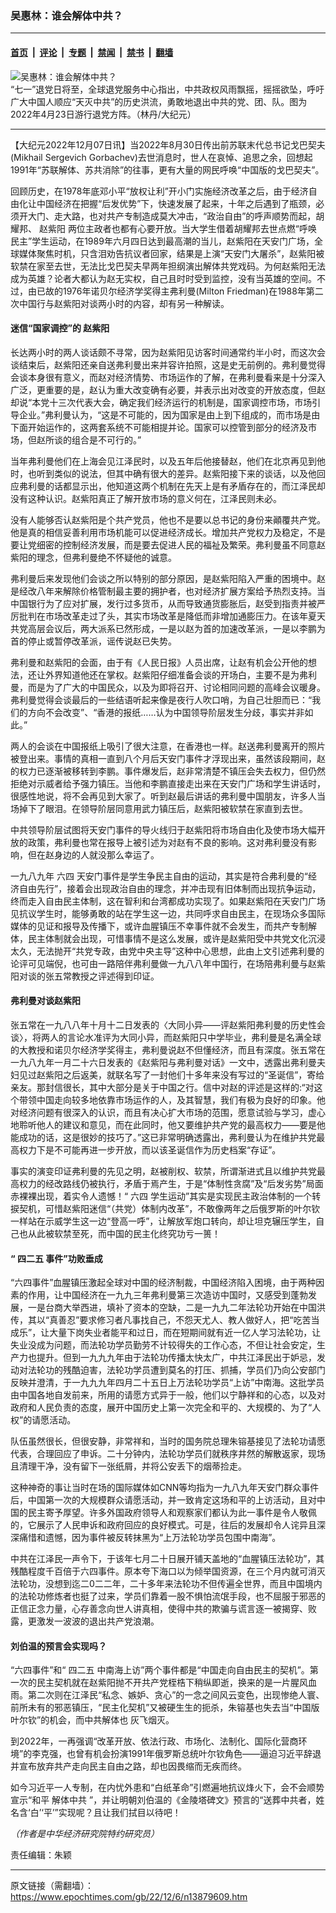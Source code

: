 ### 吴惠林：谁会解体中共？

---

#### [首页](../../../..?n13879609) &nbsp;|&nbsp; [评论](../../../../../epoch-comment?n13879609) &nbsp;|&nbsp; [专题](../../../../../epoch-special?n13879609) &nbsp;|&nbsp; [禁闻](../../../../../epoch-news?n13879609) &nbsp;|&nbsp; [禁书](../../../../../books?n13879609) &nbsp;|&nbsp; [翻墙](https://github.com/gfw-breaker/nogfw/blob/master/README.md?n13879609)


<div><img alt="吴惠林：谁会解体中共？" class="attachment-djy_600_400 size-djy_600_400 wp-post-image" src="https://i.epochtimes.com/assets/uploads/2022/06/id13766176-fed474cc48de6717c4c6d4e7566f38d9-600x400.jpeg"/>
<div class="caption">
 “七一”退党日将至，全球退党服务中心指出，中共政权风雨飘摇，摇摇欲坠，呼吁广大中国人顺应“天灭中共”的历史洪流，勇敢地退出中共的党、团、队。图为2022年4月23日游行退党方阵。（林丹/大纪元）
</div></div><hr/><div class="post_content" id="artbody" itemprop="articleBody">
 <!-- article content begin -->
 <p>
  【大纪元2022年12月07日讯】当2022年8月30日传出前苏联末代总书记戈巴契夫(Mikhail Sergevich Gorbachev)去世消息时，世人在哀悼、追思之余，回想起1991年“苏联解体、苏共消除”的往事，更有大量的网民呼唤“中国版的戈巴契夫”。
 </p>
 <p>
  回顾历史，在1978年底邓小平“放权让利”开小门实施经济改革之后，由于经济自由化让中国经济在把握“后发优势”下，快速发展了起来，十年之后遇到了瓶颈，必须开大门、走大路，也对共产专制造成莫大冲击，“政治自由”的呼声顺势而起，胡耀邦、
  <ok href="https://www.epochtimes.com/gb/tag/%E8%B5%B5%E7%B4%AB%E9%98%B3.html">
   赵紫阳
  </ok>
  两位主政者也都有心要开放。当大学生借着胡耀邦去世点燃“呼唤民主”学生运动，在1989年六月四日达到最高潮的当儿，赵紫阳在天安门广场，全球媒体聚焦时机，只含泪劝告抗议者回家，结果是上演“天安门大屠杀”，赵紫阳被软禁在家至去世，无法比戈巴契夫早两年担纲演出解体共党戏码。为何赵紫阳无法成为英雄？论者大都认为赵无实权，自己且时时受到监控，没有当英雄的空间。不过，由已故的1976年诺贝尔经济学奖得主弗利曼(Milton Friedman)在1988年第二次中国行与赵紫阳对谈两小时的内容，却有另一种解读。
 </p>
 <h4>
  迷信“国家调控”的
  <ok href="https://www.epochtimes.com/gb/tag/%E8%B5%B5%E7%B4%AB%E9%98%B3.html">
   赵紫阳
  </ok>
 </h4>
 <p>
  长达两小时的两人谈话颇不寻常，因为赵紫阳见访客时间通常约半小时，而这次会谈结束后，赵紫阳还亲自送弗利曼出来并容许拍照，这是史无前例的。弗利曼觉得会谈本身很有意义，而赵对经济情势、市场运作的了解，在弗利曼看来是十分深入广泛，更重要的是，赵认为重大改变确有必要，并表示出对改变的开放态度，但赵却说“本党十三次代表大会，确定我们经济运行的机制是，国家调控市场，市场引导企业。”弗利曼认为，“这是不可能的，因为国家是由上到下组成的，而市场是由下面开始运作的，这两套系统不可能相提并论。国家可以控管到部分的经济及市场，但赵所谈的组合是不可行的。”
 </p>
 <p>
  当年弗利曼他们在上海会见江泽民时，以及五年后他接替赵，他们在北京再见到他时，也听到类似的说法，但其中确有很大的差异。赵紫阳接下来的谈话，以及他回应弗利曼的话都显示出，他知道这两个机制在先天上是有矛盾存在的，而江泽民却没有这种认识。赵紫阳真正了解开放市场的意义何在，江泽民则未必。
 </p>
 <p>
  没有人能够否认赵紫阳是个共产党员，他也不是要以总书记的身份来顚覆共产党。他是真的相信妥善利用市场机能可以促进经济成长。增加共产党权力及稳定，不是要让党细密的控制经济发展，而是要去促进人民的福祉及繁荣。弗利曼虽不同意赵紫阳的理念，但弗利曼绝不怀疑他的诚意。
 </p>
 <p>
  弗利曼后来发现他们会谈之所以特别的部分原因，是赵紫阳陷入严重的困境中。赵是经改八年来解除价格管制最主要的拥护者，也对经济扩展方案给予热烈支持。当中国银行为了应对扩展，发行过多货币，从而导致通货膨胀后，赵受到指责并被严厉批判在市场改革走过了头，其实市场改革是降低而非增加通膨压力。在该年夏天共党高层会议后，两大派系已然形成，一是以赵为首的加速改革派，一是以李鹏为首的停止或暂停改革派，谣传说赵已失势。
 </p>
 <p>
  弗利曼和赵紫阳的会面，由于有《人民日报》人员出席，让赵有机会公开他的想法，还让外界知道他还在掌权。赵紫阳仔细准备会谈的开场白，主要不是为弗利曼，而是为了广大的中国民众，以及为即将召开、讨论相同问题的高峰会议暖身。弗利曼觉得会谈最后的一些结语听起来像是夜行人吹口哨，为自己壮胆而已：“我们的方向不会改变”、“香港的报纸……认为中国领导阶层发生分歧，事实并非如此。”
 </p>
 <p>
  两人的会谈在中国报纸上吸引了很大注意，在香港也一样。赵送弗利曼离开的照片被登出来。事情的真相一直到八个月后天安门事件才浮现出来，虽然该段期间，赵的权力已逐渐被移转到李鹏。事件爆发后，赵非常清楚不镇压会失去权力，但仍然拒绝对示威者给予强力镇压。当他和李鹏直接走出来在天安门广场和学生讲话时，很感性地说，将不会再见到大家了。听到赵最后讲话的弗利曼中国朋友，许多人当场掉下了眼泪。在领导阶层同意用武力镇压后，赵紫阳被软禁在家直到去世。
 </p>
 <p>
  中共领导阶层试图将天安门事件的导火线归于赵紫阳将市场自由化及使市场大幅开放的政策，弗利曼也常在报导上被引述为对赵有不良的影响。这对弗利曼没有影响，但在赵身边的人就没那么幸运了。
 </p>
 <p>
  一九八九年
  <ok href="https://www.epochtimes.com/gb/tag/%E5%85%AD%E5%9B%9B.html">
   六四
  </ok>
  天安门事件是学生争民主自由的运动，其实是符合弗利曼的“经济自由先行”，接着会出现政治自由的理念，并冲击现有旧体制而出现抗争运动，终而走入自由民主体制，这在智利和台湾都成功实现了。如果赵紫阳在天安门广场见抗议学生时，能够勇敢的站在学生这一边，共同呼求自由民主，在现场众多国际媒体的见证和报导及传播下，或许血腥镇压不幸事件就不会发生，而共产专制解体，民主体制就会出现，可惜事情不是这么发展，或许是赵紫阳受中共党文化沉浸太久，无法抛开“共党专政，由党中央主导”这种中心思想，此由上文引述弗利曼的论评可见端倪，也可由一路陪伴弗利曼做一九八八年中国行，在场陪弗利曼与赵紫阳对谈的张五常教授之评述得到印证。
 </p>
 <h4>
  弗利曼对谈赵紫阳
 </h4>
 <p>
  张五常在一九八八年十月十二日发表的〈大同小异——评赵紫阳弗利曼的历史性会谈〉，将两人的言论水准评为大同小异，而赵紫阳只中学毕业，弗利曼是名满全球的大教授和诺贝尔经济学奖得主，弗利曼说赵不但懂经济，而且有深度。张五常在一九八九年一月二十六日发表的《赵紫阳与弗利曼对话》一文中，透露出弗利曼夫妇见过赵紫阳之后返美，就联名写了一封他们十多年来没有写过的“圣诞信”，寄给亲友。那封信很长，其中大部分是关于中国之行。信中对赵的评述是这样的:“对这个带领中国走向较多地依靠市场运作的人，及其智慧，我们有极为良好的印象。他对经济问题有很深入的认识，而且有决心扩大市场的范围，愿意试验与学习，虚心地聆听他人的建议和意见，而在此同时，他又要维护共产党的最高权力——要是他能成功的话，这是很妙的技巧了。”这已非常明确透露出，弗利曼认为在维护共党最高权力下是不可能再进一步开放，而以该圣诞信作为历史档案“存证”。
 </p>
 <p>
  事实的演变印证弗利曼的先见之明，赵被削权、软禁，所谓渐进式且以维护共党最高权力的经改路线仍被执行，矛盾于焉产生，于是“体制性贪腐”及“后发劣势”局面赤裸裸出现，着实令人遗憾！“
  <ok href="https://www.epochtimes.com/gb/tag/%E5%85%AD%E5%9B%9B.html">
   六四
  </ok>
  学生运动”其实是实现民主政治体制的一个转捩契机，可惜赵紫阳迷信“（共党）体制内改革”，不敢像两年之后俄罗斯的叶尔钦一样站在示威学生这一边“登高一呼”，让解放军炮口转向，却让坦克辗压学生，自己也从此被软禁至死，而中国的民主化终究功亏一篑！
 </p>
 <h4>
  “
  <ok href="https://www.epochtimes.com/gb/tag/%E5%9B%9B%E4%BA%8C%E4%BA%94.html">
   四二五
  </ok>
  事件”功败垂成
 </h4>
 <p>
  “六四事件”血腥镇压激起全球对中国的经济制裁，中国经济陷入困境，由于两种因素的作用，让中国经济在一九九三年弗利曼第三次造访中国时，又感受到蓬勃发展，一是台商大举西进，填补了资本的空缺，二是一九九二年法轮功开始在中国洪传，其以“真善忍”要求修习者凡事找自己，不怨天尤人、教人做好人，把“吃苦当成乐”，让大量下岗失业者能平和过日，而在短期间就有近一亿人学习法轮功，让失业没成为问题，而法轮功学员勤劳不计较得失的工作心态，不但让社会安定，生产力也提升。但到一九九九年由于法轮功传播太快太广，中共江泽民出于妒忌，发动对法轮功的残酷迫害，法轮功学员遭到莫名的打压、抓捕，学员们乃向公安部门反映并澄清，于一九九九年四月二十五日上万法轮功学员“上访”中南海。这批学员由中国各地自发前来，所用的请愿方式异于一般，他们以宁静祥和的心态，以及对政府和人民负责的态度，展开中国历史上第一次完全和平的、大规模的、为了“人权”的请愿活动。
 </p>
 <p>
  队伍虽然很长，但很安静，非常祥和，当时的国务院总理朱镕基接见了法轮功请愿代表，合理回应了申诉。二十分钟内，法轮功学员们就秩序井然的解散返家，现场且清理干净，没有留下一张纸屑，并将公安丢下的烟蒂捡走。
 </p>
 <p>
  这种神奇的事让当时在场的国际媒体如CNN等均指为一九八九年天安门群众事件后，中国第一次的大规模群众请愿活动，并一致肯定这场和平的上访活动，且对中国的民主寄予厚望。许多外国政府领导人和观察家们都认为此一事件是令人敬佩的，它展示了人民申诉和政府回应的良好模式。可是，往后的发展却令人诧异且深深痛惜和遗憾，因为事件被反转抹黑为“上万法轮功学员包围中南海”。
 </p>
 <p>
  中共在江泽民一声令下，于该年七月二十日展开铺天盖地的“血腥镇压法轮功”，其残酷程度千百倍于六四事件。原本夸下海口以为倾举国资源，在三个月内就可消灭法轮功，没想到迄二0二二年，二十多年来法轮功不但传遍全世界，而且中国境内的法轮功修炼者也挺了过来，学员们靠着一股不惧怕流氓手段，也不屈服于邪恶的正信正念力量，心存善念向世人讲真相，使得中共的欺骗与谎言逐一被揭穿、败露，更激发一波波的退出共产党浪潮。
 </p>
 <h4>
  刘伯温的预言会实现吗？
 </h4>
 <p>
  “六四事件”和“
  <ok href="https://www.epochtimes.com/gb/tag/%E5%9B%9B%E4%BA%8C%E4%BA%94.html">
   四二五
  </ok>
  中南海上访”两个事件都是“中国走向自由民主的契机”。第一次的民主契机就在赵紫阳抛不开共产党桎梏下稍纵即逝，换来的是一片腥风血雨。第二次则在江泽民“私念、嫉妒、贪心”的一念之间风云变色，出现惨绝人寰、前所未有的邪恶镇压，“民主化契机”又被硬生生的扼杀，朱镕基也失去当“中国版叶尔钦”的机会，而中共解体也 灰飞烟灭。
 </p>
 <p>
  到2022年，一再强调“改革开放、依法行政、市场化、法制化、国际化营商环境”的李克强，也曾有机会扮演1991年俄罗斯总统叶尔钦角色——逼迫习近平辞退并宣布放弃共产走向民主自由之路，却也因畏缩而无疾而终。
 </p>
 <p>
  如今习近平一人专制，在内忧外患和“白纸革命”引燃遍地抗议烽火下，会不会顺势宣示“和平
  <ok href="https://www.epochtimes.com/gb/tag/%E8%A7%A3%E4%BD%93%E4%B8%AD%E5%85%B1.html">
   解体中共
  </ok>
  ”，并让明朝刘伯温的《金陵塔碑文》预言的“送葬中共者，姓名含‘白’‘平’”实现呢？且让我们拭目以待吧！
 </p>
 <p>
  <em>
   （作者是中华经济研究院特约研究员）
  </em>
 </p>
 <p>
  责任编辑：朱颖
 </p>
 <!-- article content end -->
 <div id="below_article_ad">
 </div>
</div>


---

原文链接（需翻墙）：https://www.epochtimes.com/gb/22/12/6/n13879609.htm